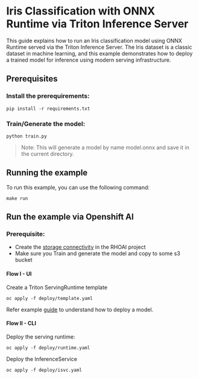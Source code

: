 # Iris Classification with ONNX Runtime via Triton Inference Server

This guide explains how to run an Iris classification model using ONNX Runtime served via the Triton Inference Server. The Iris dataset is a classic dataset in machine learning, and this example demonstrates how to deploy a trained model for inference using modern serving infrastructure.

## Prerequisites

### Install the prerequirements:

```shell
pip install -r requirements.txt
```

### Train/Generate the model:

```
python train.py
```

> Note: This will generate a model by name model.onnx and save it in the current directory.

## Running the example

To run this example, you can use the following command:

```
make run
```

## Run the example via Openshift AI

### Prerequisite:

- Create the [storage connectivity](https://docs.redhat.com/en/documentation/red_hat_openshift_ai_self-managed/2.22/html/openshift_ai_tutorial_-_fraud_detection_example/setting-up-a-project-and-storage#creating-connections-to-storage) in the RHOAI project
- Make sure you Train and generate the model and copy to some s3 bucket

#### Flow I - UI
Create a Triton ServingRuntime template
```
oc apply -f deploy/template.yaml
```

Refer example [guide](https://docs.redhat.com/en/documentation/red_hat_openshift_ai_self-managed/2.22/html/openshift_ai_tutorial_-_fraud_detection_example/deploying-and-testing-a-model) to understand how to deploy a model.

#### Flow II - CLI
Deploy the serving runtime:
```
oc apply -f deploy/runtime.yaml
```


Deploy the InferenceService

```
oc apply -f deploy/isvc.yaml
```


